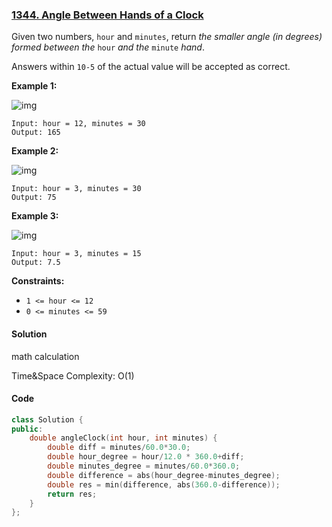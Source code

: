 ### [1344. Angle Between Hands of a Clock](https://leetcode.com/problems/angle-between-hands-of-a-clock/)

Given two numbers, `hour` and `minutes`, return *the smaller angle (in degrees) formed between the* `hour` *and the* `minute` *hand*.

Answers within `10-5` of the actual value will be accepted as correct.

 

**Example 1:**

![img](https://assets.leetcode.com/uploads/2019/12/26/sample_1_1673.png)

```
Input: hour = 12, minutes = 30
Output: 165
```

**Example 2:**

![img](https://assets.leetcode.com/uploads/2019/12/26/sample_2_1673.png)

```
Input: hour = 3, minutes = 30
Output: 75
```

**Example 3:**

![img](https://assets.leetcode.com/uploads/2019/12/26/sample_3_1673.png)

```
Input: hour = 3, minutes = 15
Output: 7.5
```

 

**Constraints:**

- `1 <= hour <= 12`
- `0 <= minutes <= 59`

#### Solution

math calculation

Time&Space Complexity: O(1)

#### Code

```c++
class Solution {
public:
    double angleClock(int hour, int minutes) {
        double diff = minutes/60.0*30.0;
        double hour_degree = hour/12.0 * 360.0+diff;
        double minutes_degree = minutes/60.0*360.0;
        double difference = abs(hour_degree-minutes_degree);
        double res = min(difference, abs(360.0-difference));
        return res;
    }
};
```



